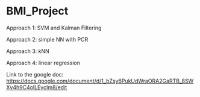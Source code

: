 # BMI_Project

Approach 1: SVM and Kalman Filtering

Approach 2: simple NN with PCR

Approach 3: kNN

Approach 4: linear regression

Link to the google doc:
https://docs.google.com/document/d/1_bZsy6PukUdWraORA2GaRTB_8SWXy4h9C4olLEycIm8/edit
